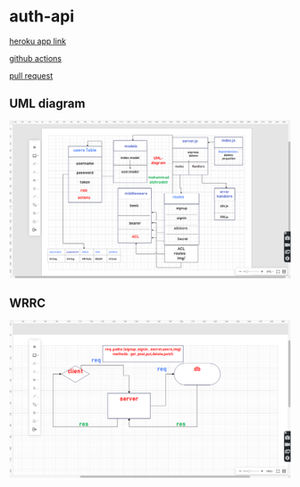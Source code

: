 # auth-api

[heroku app link]()

[github actions]()

[pull request]()

## UML diagram
![UMl](./Screenshot%20(192).png)

## WRRC 
![WRRC](./Screenshot%20(193).png)